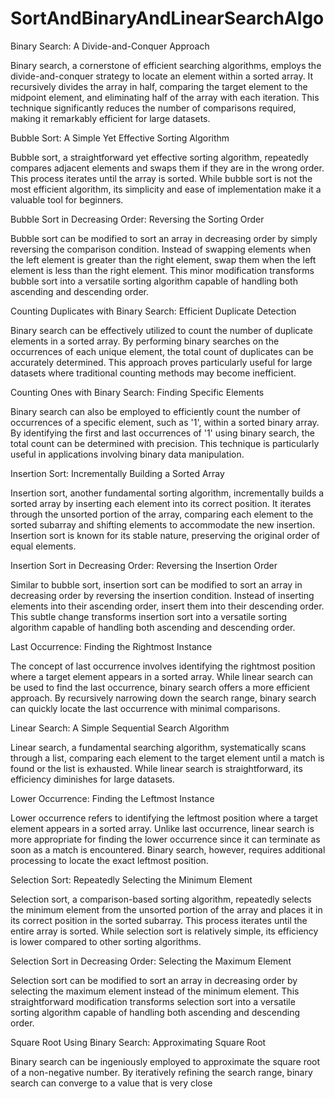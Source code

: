 # SortAndBinaryAndLinearSearchAlgo
Binary Search: A Divide-and-Conquer Approach

Binary search, a cornerstone of efficient searching algorithms, employs the divide-and-conquer strategy to locate an element within a sorted array. It recursively divides the array in half, comparing the target element to the midpoint element, and eliminating half of the array with each iteration. This technique significantly reduces the number of comparisons required, making it remarkably efficient for large datasets.

Bubble Sort: A Simple Yet Effective Sorting Algorithm

Bubble sort, a straightforward yet effective sorting algorithm, repeatedly compares adjacent elements and swaps them if they are in the wrong order. This process iterates until the array is sorted. While bubble sort is not the most efficient algorithm, its simplicity and ease of implementation make it a valuable tool for beginners.

Bubble Sort in Decreasing Order: Reversing the Sorting Order

Bubble sort can be modified to sort an array in decreasing order by simply reversing the comparison condition. Instead of swapping elements when the left element is greater than the right element, swap them when the left element is less than the right element. This minor modification transforms bubble sort into a versatile sorting algorithm capable of handling both ascending and descending order.

Counting Duplicates with Binary Search: Efficient Duplicate Detection

Binary search can be effectively utilized to count the number of duplicate elements in a sorted array. By performing binary searches on the occurrences of each unique element, the total count of duplicates can be accurately determined. This approach proves particularly useful for large datasets where traditional counting methods may become inefficient.

Counting Ones with Binary Search: Finding Specific Elements

Binary search can also be employed to efficiently count the number of occurrences of a specific element, such as '1', within a sorted binary array. By identifying the first and last occurrences of '1' using binary search, the total count can be determined with precision. This technique is particularly useful in applications involving binary data manipulation.

Insertion Sort: Incrementally Building a Sorted Array

Insertion sort, another fundamental sorting algorithm, incrementally builds a sorted array by inserting each element into its correct position. It iterates through the unsorted portion of the array, comparing each element to the sorted subarray and shifting elements to accommodate the new insertion. Insertion sort is known for its stable nature, preserving the original order of equal elements.

Insertion Sort in Decreasing Order: Reversing the Insertion Order

Similar to bubble sort, insertion sort can be modified to sort an array in decreasing order by reversing the insertion condition. Instead of inserting elements into their ascending order, insert them into their descending order. This subtle change transforms insertion sort into a versatile sorting algorithm capable of handling both ascending and descending order.

Last Occurrence: Finding the Rightmost Instance

The concept of last occurrence involves identifying the rightmost position where a target element appears in a sorted array. While linear search can be used to find the last occurrence, binary search offers a more efficient approach. By recursively narrowing down the search range, binary search can quickly locate the last occurrence with minimal comparisons.

Linear Search: A Simple Sequential Search Algorithm

Linear search, a fundamental searching algorithm, systematically scans through a list, comparing each element to the target element until a match is found or the list is exhausted. While linear search is straightforward, its efficiency diminishes for large datasets.

Lower Occurrence: Finding the Leftmost Instance

Lower occurrence refers to identifying the leftmost position where a target element appears in a sorted array. Unlike last occurrence, linear search is more appropriate for finding the lower occurrence since it can terminate as soon as a match is encountered. Binary search, however, requires additional processing to locate the exact leftmost position.

Selection Sort: Repeatedly Selecting the Minimum Element

Selection sort, a comparison-based sorting algorithm, repeatedly selects the minimum element from the unsorted portion of the array and places it in its correct position in the sorted subarray. This process iterates until the entire array is sorted. While selection sort is relatively simple, its efficiency is lower compared to other sorting algorithms.

Selection Sort in Decreasing Order: Selecting the Maximum Element

Selection sort can be modified to sort an array in decreasing order by selecting the maximum element instead of the minimum element. This straightforward modification transforms selection sort into a versatile sorting algorithm capable of handling both ascending and descending order.

Square Root Using Binary Search: Approximating Square Root

Binary search can be ingeniously employed to approximate the square root of a non-negative number. By iteratively refining the search range, binary search can converge to a value that is very close

